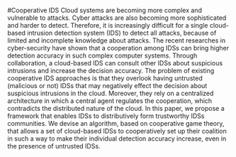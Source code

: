 #Cooperative IDS
Cloud systems are becoming more complex and
vulnerable to attacks. Cyber attacks are also becoming more
sophisticated and harder to detect. Therefore, it is increasingly
difficult for a single cloud-based intrusion detection system
(IDS) to detect all attacks, because of limited and incomplete
knowledge about attacks. The recent researches in cyber-security
have shown that a cooperation among IDSs can bring higher
detection accuracy in such complex computer systems. Through
collaboration, a cloud-based IDS can consult other IDSs about
suspicious intrusions and increase the decision accuracy. The
problem of existing cooperative IDS approaches is that they
overlook having untrusted (malicious or not) IDSs that may
negatively effect the decision about suspicious intrusions in the
cloud. Moreover, they rely on a centralized architecture in which
a central agent regulates the cooperation, which contradicts the
distributed nature of the cloud. In this paper, we propose a framework
that enables IDSs to distributively form trustworthy IDSs
communities. We devise an algorithm, based on cooperative game
theory, that allows a set of cloud-based IDSs to cooperatively set
up their coalition in such a way to make their individual detection
accuracy increase, even in the presence of untrusted IDSs.
